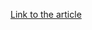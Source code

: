 [Link to the article](https://www.us-cert.gov/ncas/current-activity/2017/01/16/SMB-Security-Best-Practices)
